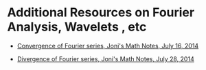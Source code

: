 # Additional Resources on Fourier Analysis, Wavelets , etc

* [Convergence of Fourier series, Joni's Math Notes, July 16, 2014](https://jonismathnotes.blogspot.com/2014/07/convergence-of-fourier-series.html)

* [Divergence of Fourier series, Joni's Math Notes, July 28, 2014](https://jonismathnotes.blogspot.com/2014/07/divergence-of-fourier-series.html)
